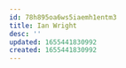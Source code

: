 ```yaml
---
id: 78h895oa6ws5iaemh1entm3
title: Ian Wright
desc: ''
updated: 1655441830992
created: 1655441830992
---
```


